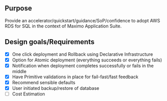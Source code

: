 ## Purpose ##
Provide an accelerator/quickstart/guidance/SoP/confidence to adopt AWS RDS for SQL in the context of Maximo Application Suite.

## Design goals/Requirements ##
- [x] One click deployment and Rollback using Declarative Infrastructure
- [x] Option for Atomic deployment (everything succeeds or everything fails)
- [x] Notification when deployment completes successfully or fails in the middle
- [x] Have Primitive validations in place for fail-fast/fast feedback
- [x] Recommend sensible defaults
- [x] User initiated backup/restore of database
- [ ] Cost Estimation
